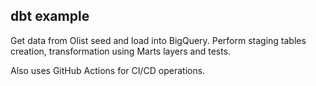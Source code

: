 ## dbt example

Get data from Olist seed and load into BigQuery. Perform
staging tables creation, transformation using Marts layers
and tests.

Also uses GitHub Actions for CI/CD operations.
